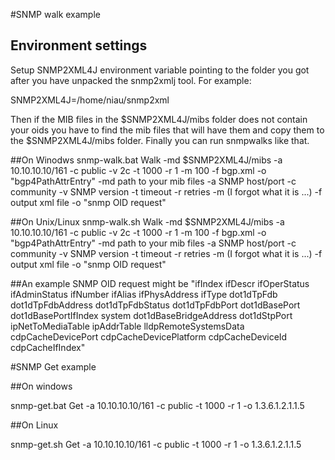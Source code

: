 #SNMP walk example

## Environment settings
Setup SNMP2XML4J environment variable pointing to the folder you got after you have unpacked the snmp2xmlj tool.  For example:

SNMP2XML4J=/home/niau/snmp2xml

Then if the MIB files in the $SNMP2XML4J/mibs folder does not contain your oids you have to find the mib files that will have them and copy them to the $SNMP2XML4J/mibs folder.
Finally you can run snmpwalks like that.

##On Winodws
snmp-walk.bat Walk -md $SNMP2XML4J/mibs -a 10.10.10.10/161 -c public -v 2c -t 1000 -r 1 -m 100 -f bgp.xml -o "bgp4PathAttrEntry"
-md path to your mib files
-a  SNMP host/port
-c community
-v SNMP version
-t timeout
-r retries
-m (I forgot what it is ...)
-f output xml file
-o "snmp OID request"

##On Unix/Linux
snmp-walk.sh Walk -md $SNMP2XML4J/mibs -a 10.10.10.10/161 -c public -v 2c -t 1000 -r 1 -m 100 -f bgp.xml -o "bgp4PathAttrEntry"
-md path to your mib files
-a  SNMP host/port
-c community
-v SNMP version
-t timeout
-r retries
-m (I forgot what it is ...)
-f output xml file
-o "snmp OID request"

##An example SNMP OID request might be
"ifIndex ifDescr ifOperStatus ifAdminStatus ifNumber ifAlias ifPhysAddress ifType dot1dTpFdb dot1dTpFdbAddress dot1dTpFdbStatus dot1dTpFdbPort dot1dBasePort dot1dBasePortIfIndex system dot1dBaseBridgeAddress dot1dStpPort ipNetToMediaTable ipAddrTable lldpRemoteSystemsData cdpCacheDevicePort cdpCacheDevicePlatform cdpCacheDeviceId cdpCacheIfIndex"

#SNMP Get example

##On windows

snmp-get.bat  Get -a 10.10.10.10/161 -c public -t 1000 -r 1 -o 1.3.6.1.2.1.1.5

##On Linux

snmp-get.sh  Get -a 10.10.10.10/161 -c public -t 1000 -r 1 -o 1.3.6.1.2.1.1.5

